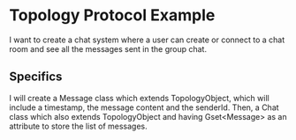 # Topology Protocol Example

I want to create a chat system where a user can create or connect to a chat room and see all the messages sent in the group chat.

## Specifics

I will create a Message class which extends TopologyObject, which will include a timestamp, the message content and the senderId. Then, a Chat class which also extends TopologyObject and having Gset\<Message> as an attribute to store the list of messages.
